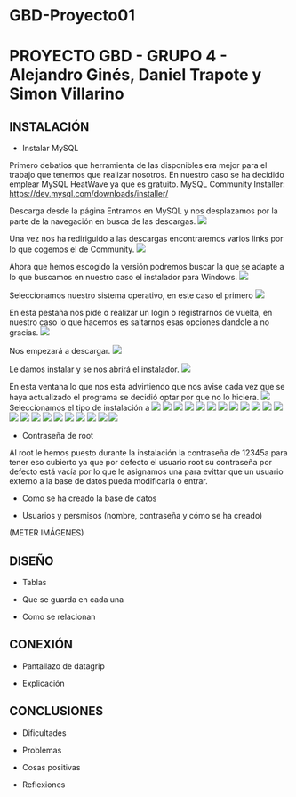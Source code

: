# GBD-Proyecto01
# PROYECTO GBD - GRUPO 4 - Alejandro Ginés, Daniel Trapote y Simon Villarino

## INSTALACIÓN

* Instalar MySQL 

Primero debatios que herramienta de las disponibles era mejor para el trabajo que tenemos que realizar nosotros.
En nuestro caso se ha decidido emplear MySQL HeatWave ya que es gratuito.
MySQL Community Installer: https://dev.mysql.com/downloads/installer/ 

Descarga desde la página 
Entramos en MySQL y nos desplazamos por la parte de la navegación en busca de las descargas.
![](CAPS/INSTALAR_MYSQL/1.png)

Una vez nos ha rediriguido a las descargas encontraremos varios links por lo que cogemos el de Community.
![](CAPS\INSTALAR_MYSQL\2.png)

Ahora que hemos escogido la versión podremos buscar la que se adapte a lo que buscamos en nuestro caso el instalador para Windows.
![](CAPS\INSTALAR_MYSQL\3.png)

Seleccionamos nuestro sistema operativo, en este caso el primero
![](CAPS\INSTALAR_MYSQL\4.png)

En esta pestaña nos pide o realizar un login o registrarnos de vuelta, en nuestro caso lo que hacemos es saltarnos esas opciones dandole a no gracias. 
![](CAPS\INSTALAR_MYSQL\5.png)

Nos empezará a descargar.
![](..\CAPS\INSTALAR_MYSQL\6.png)

Le damos instalar y se nos abrirá el instalador.
![](..\CAPS\INSTALAR_MYSQL\7.png)

En esta ventana lo que nos está advirtiendo que nos avise cada vez que se haya actualizado el programa se decidió optar por que no lo hiciera.
![](..\CAPS\INSTALAR_MYSQL\8.png)
Seleccionamos el tipo de instalación a 
![](\CAPS\INSTALAR_MYSQL\9.png)
![](\CAPS\INSTALAR_MYSQL\10.png)
![](\CAPS\INSTALAR_MYSQL\11.png)
![](\CAPS\INSTALAR_MYSQL\12.png)
![](\CAPS\INSTALAR_MYSQL\13.png)
![](\CAPS\INSTALAR_MYSQL\14.png)
![](\CAPS\INSTALAR_MYSQL\15.png)
![](\CAPS\INSTALAR_MYSQL\16.png)
![](\CAPS\INSTALAR_MYSQL\17.png)
![](\CAPS\INSTALAR_MYSQL\18.png)
![](\CAPS\INSTALAR_MYSQL\19.png)
![](\CAPS\INSTALAR_MYSQL\20.png)
![](\CAPS\INSTALAR_MYSQL\21.png)
![](\CAPS\INSTALAR_MYSQL\22.png)
![](\CAPS\INSTALAR_MYSQL\23.png)
![](\CAPS\INSTALAR_MYSQL\24.png)
![](\CAPS\INSTALAR_MYSQL\25.png)
![](\CAPS\INSTALAR_MYSQL\26.png)
![](\CAPS\INSTALAR_MYSQL\27.png)
![](\CAPS\INSTALAR_MYSQL\28.png)
![](\CAPS\INSTALAR_MYSQL\29.png)
![](\CAPS\INSTALAR_MYSQL\30.png)

* Contraseña de root 

Al root le hemos puesto durante la instalación la contraseña de 12345a para 
tener eso cubierto ya que por defecto el usuario root su contraseña por defecto está vacía por lo que le asignamos una para evittar que un usuario externo a la base de datos pueda modificarla o entrar.

* Como se ha creado la base de datos 


* Usuarios y persmisos (nombre, contraseña y cómo se ha creado) 


(METER IMÁGENES) 

## DISEÑO

* Tablas 

* Que se guarda en cada una 

* Como se relacionan 

## CONEXIÓN

* Pantallazo de datagrip  

* Explicación 

## CONCLUSIONES

* Dificultades 

* Problemas 

* Cosas positivas 

* Reflexiones 